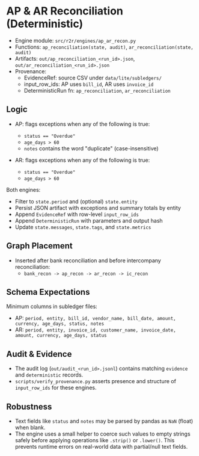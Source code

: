 # AP & AR Reconciliation (Deterministic)

- Engine module: `src/r2r/engines/ap_ar_recon.py`
- Functions: `ap_reconciliation(state, audit)`, `ar_reconciliation(state, audit)`
- Artifacts: `out/ap_reconciliation_<run_id>.json`, `out/ar_reconciliation_<run_id>.json`
- Provenance:
  - EvidenceRef: source CSV under `data/lite/subledgers/`
  - input_row_ids: AP uses `bill_id`, AR uses `invoice_id`
  - DeterministicRun fn: `ap_reconciliation`, `ar_reconciliation`

## Logic

- AP: flags exceptions when any of the following is true:
  - `status == "Overdue"`
  - `age_days > 60`
  - `notes` contains the word "duplicate" (case-insensitive)

- AR: flags exceptions when any of the following is true:
  - `status == "Overdue"`
  - `age_days > 60`

Both engines:
- Filter to `state.period` and (optional) `state.entity`
- Persist JSON artifact with exceptions and summary totals by entity
- Append `EvidenceRef` with row-level `input_row_ids`
- Append `DeterministicRun` with parameters and output hash
- Update `state.messages`, `state.tags`, and `state.metrics`

## Graph Placement

- Inserted after bank reconciliation and before intercompany reconciliation:
  - `bank_recon -> ap_recon -> ar_recon -> ic_recon`

## Schema Expectations

Minimum columns in subledger files:
- AP: `period, entity, bill_id, vendor_name, bill_date, amount, currency, age_days, status, notes`
- AR: `period, entity, invoice_id, customer_name, invoice_date, amount, currency, age_days, status`

## Audit & Evidence

- The audit log (`out/audit_<run_id>.jsonl`) contains matching `evidence` and `deterministic` records.
- `scripts/verify_provenance.py` asserts presence and structure of `input_row_ids` for these engines.

## Robustness

- Text fields like `status` and `notes` may be parsed by pandas as `NaN` (float) when blank.
- The engine uses a small helper to coerce such values to empty strings safely before applying
  operations like `.strip()` or `.lower()`. This prevents runtime errors on real-world data
  with partial/null text fields.
